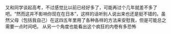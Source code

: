 又和同学谈起高考，不过感觉比以前已经好多了，可能再过个几年就差不多了吧。“然而这并不影响你现在在日本”，这样的话听别人说出来也还是挺不错的。虽然父母（包括我自己）在这四五年里用了各种各样的方法来安慰我，但是可能总之需要一点时间吧。
从另一个角度也能看出这个疯狂的内卷有多恐怖

